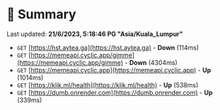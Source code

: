 # 📖 Summary
Last updated: **21/6/2023, 5:18:46 PG "Asia/Kuala_Lumpur"**

- `GET` [https://hst.aytea.ga](https://hst.aytea.ga) - **Down** (114ms)
- `GET` [https://memeapi.cyclic.app/gimme](https://memeapi.cyclic.app/gimme) - **Down** (4304ms)
- `GET` [https://memeapi.cyclic.app](https://memeapi.cyclic.app) - **Up** (1014ms)
- `GET` [https://klik.ml/health](https://klik.ml/health) - **Up** (538ms)
- `GET` [https://dumb.onrender.com](https://dumb.onrender.com) - **Up** (339ms)
